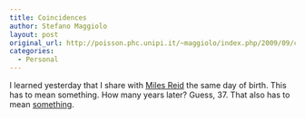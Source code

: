 ```yaml
---
title: Coincidences
author: Stefano Maggiolo
layout: post
original_url: http://poisson.phc.unipi.it/~maggiolo/index.php/2009/09/coincidences/
categories:
  - Personal
---
```

I learned yesterday that I share with [Miles Reid][1] the same day of birth. This has to mean something. How many years later? Guess, 37. That also has to mean [something][2].

 [1]: http://en.wikipedia.org/wiki/Miles_Reid
 [2]: http://xworld21.blogspot.com/2008/05/37.html
